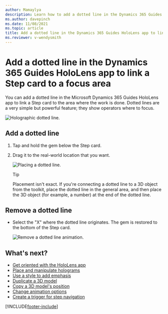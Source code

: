 ```yaml
---
author: Mamaylya
description: Learn how to add a dotted line in the Dynamics 365 Guides HoloLens app to link a Step card to show an operator where to focus
ms.author: davepinch
ms.date: 11/08/2021
ms.topic: article
title: Add a dotted line in the Dynamics 365 Guides HoloLens app to link a Step card to a focus area
ms.reviewer: v-wendysmith
---
```


# Add a dotted line in the Dynamics 365 Guides HoloLens app to link a Step card to a focus area 

You can add a dotted line in the Microsoft Dynamics 365 Guides HoloLens app to link a Step card to the area where the work is done. Dotted lines are a very simple but powerful 
feature; they show operators where to focus.

![Holographic dotted line.](media/dotted-line.jpg "Holographic dotted line")

## Add a dotted line

1. Tap and hold the gem below the Step card.

2. Drag it to the real-world location that you want.

    ![Placing a dotted line.](media/place-tether.PNG "Placing a dotted line")

    > [!TIP]
    > Placement isn't exact. If you're connecting a dotted line to a 3D object from the toolkit, place the dotted line in the general area, and then place the 3D object (for example, a number) at the end of the dotted line.

## Remove a dotted line

- Select the "X" where the dotted line originates. The gem is restored to the bottom of the Step card.

    ![Remove a dotted line animation.](media/remove-dotted-line.gif "Remove a dotted line animation")

## What's next?

- [Get oriented with the HoloLens app](hololens-app-orientation.md)
- [Place and manipulate holograms](hololens-app-place-holograms.md)
- [Use a style to add emphasis](hololens-app-styles.md)
- [Duplicate a 3D model](hololens-app-duplicate-model.md)
- [Copy a 3D model's position](hololens-app-copy-3D-model-position.md)
- [Change animation options](hololens-app-animations.md)
- [Create a trigger for step navigation](hololens-app-trigger.md)
    
[!INCLUDE[footer-include](../includes/footer-banner.md)]
